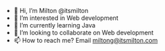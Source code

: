 - 👋 Hi, I’m Milton @itsmilton
- 👀 I’m interested in Web development
- 🌱 I’m currently learning Java 
- 💞️ I’m looking to collaborate on Web development
- 📫 How to reach me? Email miltong@itsmilton.com

<!---
itsmilton/itsmilton is a ✨ special ✨ repository because its `README.md` (this file) appears on your GitHub profile.
You can click the Preview link to take a look at your changes.
--->
